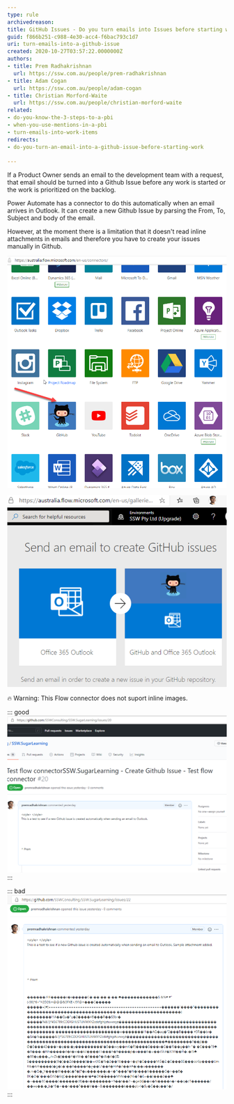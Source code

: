 ```yaml
---
type: rule
archivedreason: 
title: GitHub Issues - Do you turn emails into Issues before starting work?
guid: f866b251-c988-4e30-acc4-f6bac793c1d7
uri: turn-emails-into-a-github-issue
created: 2020-10-27T03:57:22.0000000Z
authors:
- title: Prem Radhakrishnan
  url: https://ssw.com.au/people/prem-radhakrishnan
- title: Adam Cogan
  url: https://ssw.com.au/people/adam-cogan
- title: Christian Morford-Waite
  url: https://ssw.com.au/people/christian-morford-waite
related:
- do-you-know-the-3-steps-to-a-pbi
- when-you-use-mentions-in-a-pbi
- turn-emails-into-work-items
redirects:
- do-you-turn-an-email-into-a-github-issue-before-starting-work

---
```


If a Product Owner sends an email to the development team with a request, that email should be turned into a Github Issue before any work is started or the work is prioritized on the backlog. 

Power Automate has a connector to do this automatically when an email arrives in Outlook. It can create a new Github Issue by parsing the From, To, Subject and body of the email. 

However, at the moment there is a limitation that it doesn't read inline attachments in emails and therefore you have to create your issues manually in Github.

<!--endintro-->

![Figure: Power Automate | Connectors | Github](email-to-github-issue2.png)  

![Figure: Configure Flow connectors to create a new Github Issue from Outlook](email-to-github-issue1.png)  

🔥 Warning: This Flow connector does not suport inline images.

::: good  
![Figure: Good Example - Github issue created from Outlook using Flow connectors](email-to-github-issue3.png)  
:::

::: bad  
![Figure: Bad Example - Github issue created using Flow - inline attachment shows up as junk characters](email-to-github-issue.png)  
:::
